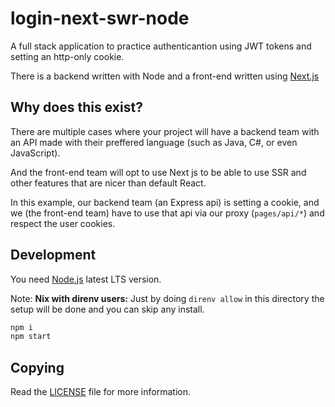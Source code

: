 # login-next-swr-node

A full stack application to practice authenticantion using JWT tokens and setting an http-only cookie.

There is a backend written with Node and a front-end written using [Next.js](https://nextjs.org/)

## Why does this exist?

There are multiple cases where your project will have a backend team with an API made with their preffered language (such as Java, C#, or even JavaScript).

And the front-end team will opt to use Next js to be able to use SSR and other features that are nicer than default React.

In this example, our backend team (an Express api) is setting a cookie, and we (the front-end team) have to use that api via our proxy (`pages/api/*`) and respect the user cookies.

## Development

You need [Node.js](https://nodejs.org/en) latest LTS version.

Note: **Nix with direnv users:** Just by doing `direnv allow` in this directory the setup will be done and you can skip any install.

```sh
npm i
npm start
```

## Copying

Read the [LICENSE](./LICENSE) file for more information.
